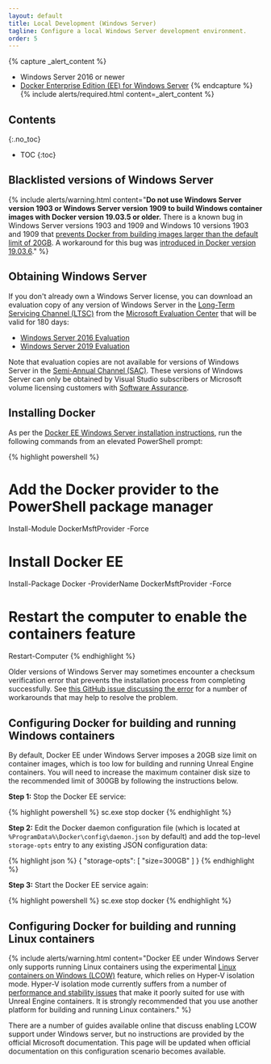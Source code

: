 ```yaml
---
layout: default
title: Local Development (Windows Server)
tagline: Configure a local Windows Server development environment.
order: 5
---
```


{% capture _alert_content %}
- Windows Server 2016 or newer
- [Docker Enterprise Edition (EE) for Windows Server](https://docs.docker.com/install/windows/docker-ee/)
{% endcapture %}
{% include alerts/required.html content=_alert_content %}


## Contents
{:.no_toc}

* TOC
{:toc}


## Blacklisted versions of Windows Server

{% include alerts/warning.html content="**Do not use Windows Server version 1903 or Windows Server version 1909 to build Windows container images with Docker version 19.03.5 or older.** There is a known bug in Windows Server versions 1903 and 1909 and Windows 10 versions 1903 and 1909 that [prevents Docker from building images larger than the default limit of 20GB](https://github.com/docker/for-win/issues/4100). A workaround for this bug was [introduced in Docker version 19.03.6](https://github.com/docker/engine/pull/429)." %}


## Obtaining Windows Server

If you don't already own a Windows Server license, you can download an evaluation copy of any version of Windows Server in the [Long-Term Servicing Channel (LTSC)](https://docs.microsoft.com/en-us/windows-server/get-started-19/servicing-channels-19#long-term-servicing-channel-ltsc) from the [Microsoft Evaluation Center](https://www.microsoft.com/en-us/evalcenter/) that will be valid for 180 days:

- [Windows Server 2016 Evaluation](https://www.microsoft.com/en-us/evalcenter/evaluate-windows-server-2016)
- [Windows Server 2019 Evaluation](https://www.microsoft.com/en-us/evalcenter/evaluate-windows-server-2019)

Note that evaluation copies are not available for versions of Windows Server in the [Semi-Annual Channel (SAC)](https://docs.microsoft.com/en-us/windows-server/get-started-19/servicing-channels-19#semi-annual-channel). These versions of Windows Server can only be obtained by Visual Studio subscribers or Microsoft volume licensing customers with [Software Assurance](https://www.microsoft.com/en-us/licensing/licensing-programs/software-assurance-default).


## Installing Docker

As per the [Docker EE Windows Server installation instructions](https://docs.docker.com/install/windows/docker-ee/), run the following commands from an elevated PowerShell prompt:

{% highlight powershell %}
# Add the Docker provider to the PowerShell package manager
Install-Module DockerMsftProvider -Force

# Install Docker EE
Install-Package Docker -ProviderName DockerMsftProvider -Force

# Restart the computer to enable the containers feature
Restart-Computer
{% endhighlight %}

Older versions of Windows Server may sometimes encounter a checksum verification error that prevents the installation process from completing successfully. See [this GitHub issue discussing the error](https://github.com/OneGet/MicrosoftDockerProvider/issues/15) for a number of workarounds that may help to resolve the problem.


## Configuring Docker for building and running Windows containers

By default, Docker EE under Windows Server imposes a 20GB size limit on container images, which is too low for building and running Unreal Engine containers. You will need to increase the maximum container disk size to the recommended limit of 300GB by following the instructions below.

**Step 1:** Stop the Docker EE service:

{% highlight powershell %}
sc.exe stop docker
{% endhighlight %}

**Step 2:** Edit the Docker daemon configuration file (which is located at `%ProgramData%\Docker\config\daemon.json` by default) and add the top-level `storage-opts` entry to any existing JSON configuration data:

{% highlight json %}
{
  "storage-opts": [
    "size=300GB"
  ]
}
{% endhighlight %}

**Step 3:** Start the Docker EE service again:

{% highlight powershell %}
sc.exe stop docker
{% endhighlight %}


## Configuring Docker for building and running Linux containers

{% include alerts/warning.html content="Docker EE under Windows Server only supports running Linux containers using the experimental [Linux containers on Windows (LCOW)](https://docs.microsoft.com/en-us/virtualization/windowscontainers/deploy-containers/linux-containers#linux-containers-with-hyper-v-isolation) feature, which relies on Hyper-V isolation mode. Hyper-V isolation mode currently suffers from a number of [performance and stability issues](../concepts/windows-containers#hyper-v-isolation-mode-issues) that make it poorly suited for use with Unreal Engine containers. It is strongly recommended that you use another platform for building and running Linux containers." %}

There are a number of guides available online that discuss enabling LCOW support under Windows server, but no instructions are provided by the official Microsoft documentation. This page will be updated when official documentation on this configuration scenario becomes available.
